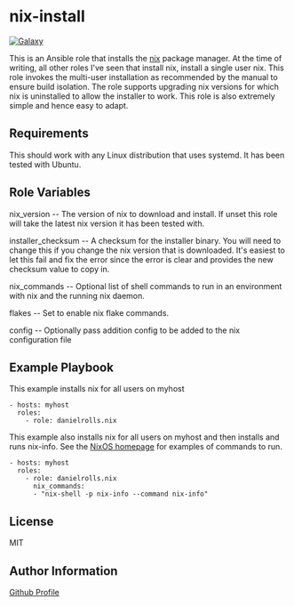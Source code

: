nix-install
=========

[![Galaxy](https://img.shields.io/badge/galaxy-danielrolls.nix-blue.svg?style=flat-square)](https://galaxy.ansible.com/danielrolls/nix/)


This is an Ansible role that installs the [nix](https://nixos.org/) package manager.
At the time of writing, all other roles I've seen that install nix, install a single user nix.
This role invokes the multi-user installation as recommended by the manual to ensure build isolation.
The role supports upgrading nix versions for which nix is uninstalled to allow the installer to work.
This role is also extremely simple and hence easy to adapt.


Requirements
------------

This should work with any Linux distribution that uses systemd.
It has been tested with Ubuntu.

Role Variables
--------------
nix_version -- The version of nix to download and install.
If unset this role will take the latest nix version it has been tested with.

installer_checksum -- A checksum for the installer binary.
You will need to change this if you change the nix version that is downloaded.
It's easiest to let this fail and fix the error since the error is clear and provides the new checksum value to copy in.

nix_commands -- Optional list of shell commands to run in an environment with nix and the running nix daemon.

flakes -- Set to enable nix flake commands.

config -- Optionally pass addition config to be added to the nix configuration file


Example Playbook
----------------

This example installs nix for all users on myhost
```
- hosts: myhost
  roles:
    - role: danielrolls.nix
```

This example also installs nix for all users on myhost and then installs and runs nix-info.
See the [NixOS homepage](https://nixos.org/) for examples of commands to run.
```
- hosts: myhost
  roles:
    - role: danielrolls.nix
      nix_commands:
      - "nix-shell -p nix-info --command nix-info" 
```

License
-------

MIT

Author Information
------------------

[Github Profile](https://github.com/danielrolls)
